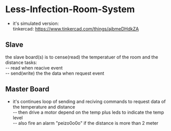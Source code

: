 # Less-Infection-Room-System
- it's simulated version:  
tinkercad: https://www.tinkercad.com/things/ajbmeDHdkZA

## Slave
the slave board(s) is to cense(read) the temperatuer of the room and the distance 
tasks:  
-- read when reacive event  
-- send(write) the the data when request event
## Master Board
- it's continues loop of sending and reciving commands to request data of the temperature and distance  
-- then drive a motor depend on the temp plus leds to indicate the temp level  
-- also fire an alarm "peizo0o0o" if the distance is more than 2 meter 
